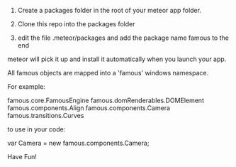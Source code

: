1) Create a packages folder in the root of your meteor app folder.

2) Clone this repo into the packages folder

3) edit the file .meteor/packages and add the package name famous to the end

meteor will pick it up and install it automatically when you launch your app.


All famous objects  are mapped  into a 'famous' windows namespace.


For example:

 famous.core.FamousEngine
 famous.domRenderables.DOMElement
 famous.components.Align
 famous.components.Camera
 famous.transitions.Curves
 
 
 to use in your code:
 
 var Camera = new famous.components.Camera;
 
 
Have Fun!


